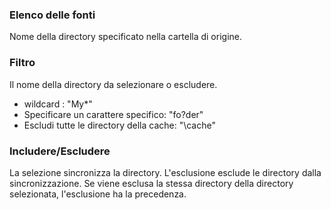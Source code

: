 ### Elenco delle fonti

Nome della directory specificato nella cartella di origine.

### Filtro

Il nome della directory da selezionare o escludere. 
- wildcard : \"My*\"
- Specificare un carattere specifico: \"fo?der\"
- Escludi tutte le directory della cache: \"\\cache\"

### Includere/Escludere

La selezione sincronizza la directory. L'esclusione esclude le directory dalla sincronizzazione. Se viene esclusa la stessa directory della directory selezionata, l'esclusione ha la precedenza.